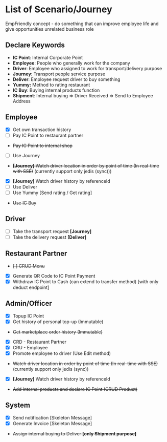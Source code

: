 # List of Scenario/Journey

EmpFriendly concept - do something that can improve employee life and give opportunities unrelated business role

## Declare Keywords

- **IC Point**: Internal Corporate Point
- **Employee**: People who generally work for the company
- **Driver**: Employee who assigned to work for transport/delivery purpose
- **Journey**: Transport people service purpose
- **Deliver**: Employee request driver to buy something
- **Yummy:** Method to rating restaurant
- **IC Buy**: Buying internal products function
- **Shipment**: Internal buying => Driver Received => Send to Employee Address

## Employee

- [x] Get own transaction history
- [ ] Pay IC Point to restaurant partner
- ~~Pay IC Point to internal shop~~
- [ ] Use Journey
- ~~**[Journey]** Watch driver location in order by point of time (In real-time with SSE)~~ (currently support only jedis (sync)))
- [x] **[Journey]** Watch driver history by referenceId
- [ ] Use Deliver
- [ ] Use Yummy [Send rating / Get rating]
- ~~Use IC Buy~~

## Driver

- [ ] Take the transport request **[Journey]**
- [ ] Take the delivery request **[Deliver]**

## Restaurant Partner

- ~~[ ] CRUD Menu~~
- [x] Generate QR Code to IC Point Payment
- [x] Withdraw IC Point to Cash (can extend to transfer method) [with only deduct endpoint]

## Admin/Officer

- [x] Topup IC Point
- [x] Get history of personal top-up (Immutable)
- ~~Get marketplace order history (Immutable)~~
- [x] CRD - Restaurant Partner
- [x] CRU - Employee
- [x] Promote employee to driver (Use Edit method)
- ~~Watch driver location in order by point of time (In real-time with SSE)~~ (currently support only jedis (sync))
- [x] **[Journey]** Watch driver history by referenceId
- ~~Add Internal products and declare IC Point (CRUD Product)~~

## System

- [x] Send notification [Skeleton Message]
- [x] Generate Invoice [Skeleton Message]
- ~~Assign internal buying to Deliver **[only Shipment purpose]**~~
